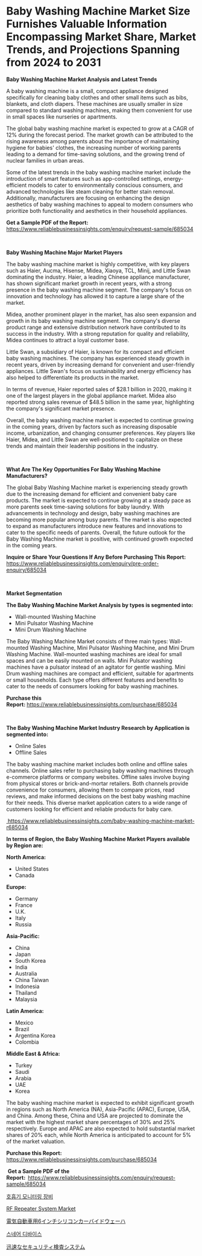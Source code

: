 <p><h1>Baby Washing Machine Market Size Furnishes Valuable Information Encompassing Market Share, Market Trends, and Projections Spanning from 2024 to 2031</h1></p><p><strong>Baby Washing Machine Market Analysis and Latest Trends</strong></p>
<p><p>A baby washing machine is a small, compact appliance designed specifically for cleaning baby clothes and other small items such as bibs, blankets, and cloth diapers. These machines are usually smaller in size compared to standard washing machines, making them convenient for use in small spaces like nurseries or apartments.</p><p>The global baby washing machine market is expected to grow at a CAGR of 12% during the forecast period. The market growth can be attributed to the rising awareness among parents about the importance of maintaining hygiene for babies' clothes, the increasing number of working parents leading to a demand for time-saving solutions, and the growing trend of nuclear families in urban areas.</p><p>Some of the latest trends in the baby washing machine market include the introduction of smart features such as app-controlled settings, energy-efficient models to cater to environmentally conscious consumers, and advanced technologies like steam cleaning for better stain removal. Additionally, manufacturers are focusing on enhancing the design aesthetics of baby washing machines to appeal to modern consumers who prioritize both functionality and aesthetics in their household appliances.</p></p>
<p><strong>Get a Sample PDF of the Report:&nbsp;</strong> <a href="https://www.reliablebusinessinsights.com/enquiry/request-sample/685034">https://www.reliablebusinessinsights.com/enquiry/request-sample/685034</a></p>
<p>&nbsp;</p>
<p><strong>Baby Washing Machine Major Market Players</strong></p>
<p><p>The baby washing machine market is highly competitive, with key players such as Haier, Aucma, Hisense, Midea, Xiaoya, TCL, Minij, and Little Swan dominating the industry. Haier, a leading Chinese appliance manufacturer, has shown significant market growth in recent years, with a strong presence in the baby washing machine segment. The company's focus on innovation and technology has allowed it to capture a large share of the market.</p><p>Midea, another prominent player in the market, has also seen expansion and growth in its baby washing machine segment. The company's diverse product range and extensive distribution network have contributed to its success in the industry. With a strong reputation for quality and reliability, Midea continues to attract a loyal customer base.</p><p>Little Swan, a subsidiary of Haier, is known for its compact and efficient baby washing machines. The company has experienced steady growth in recent years, driven by increasing demand for convenient and user-friendly appliances. Little Swan's focus on sustainability and energy efficiency has also helped to differentiate its products in the market.</p><p>In terms of revenue, Haier reported sales of $28.1 billion in 2020, making it one of the largest players in the global appliance market. Midea also reported strong sales revenue of $48.5 billion in the same year, highlighting the company's significant market presence.</p><p>Overall, the baby washing machine market is expected to continue growing in the coming years, driven by factors such as increasing disposable income, urbanization, and changing consumer preferences. Key players like Haier, Midea, and Little Swan are well-positioned to capitalize on these trends and maintain their leadership positions in the industry.</p></p>
<p>&nbsp;</p>
<p><strong>What Are The Key Opportunities For Baby Washing Machine Manufacturers?</strong></p>
<p><p>The global Baby Washing Machine market is experiencing steady growth due to the increasing demand for efficient and convenient baby care products. The market is expected to continue growing at a steady pace as more parents seek time-saving solutions for baby laundry. With advancements in technology and design, baby washing machines are becoming more popular among busy parents. The market is also expected to expand as manufacturers introduce new features and innovations to cater to the specific needs of parents. Overall, the future outlook for the Baby Washing Machine market is positive, with continued growth expected in the coming years.</p></p>
<p><strong>Inquire or Share Your Questions If Any Before Purchasing This Report:</strong> <a href="https://www.reliablebusinessinsights.com/enquiry/pre-order-enquiry/685034">https://www.reliablebusinessinsights.com/enquiry/pre-order-enquiry/685034</a></p>
<p>&nbsp;</p>
<p><strong>Market Segmentation</strong></p>
<p><strong>The Baby Washing Machine Market Analysis by types is segmented into:</strong></p>
<p><ul><li>Wall-mounted Washing Machine</li><li>Mini Pulsator Washing Machine</li><li>Mini Drum Washing Machine</li></ul></p>
<p><p>The Baby Washing Machine Market consists of three main types: Wall-mounted Washing Machine, Mini Pulsator Washing Machine, and Mini Drum Washing Machine. Wall-mounted washing machines are ideal for small spaces and can be easily mounted on walls. Mini Pulsator washing machines have a pulsator instead of an agitator for gentle washing. Mini Drum washing machines are compact and efficient, suitable for apartments or small households. Each type offers different features and benefits to cater to the needs of consumers looking for baby washing machines.</p></p>
<p><strong>Purchase this Report:&nbsp;</strong><a href="https://www.reliablebusinessinsights.com/purchase/685034">https://www.reliablebusinessinsights.com/purchase/685034</a></p>
<p>&nbsp;</p>
<p><strong>The Baby Washing Machine Market Industry Research by Application is segmented into:</strong></p>
<p><ul><li>Online Sales</li><li>Offline Sales</li></ul></p>
<p><p>The baby washing machine market includes both online and offline sales channels. Online sales refer to purchasing baby washing machines through e-commerce platforms or company websites. Offline sales involve buying from physical stores or brick-and-mortar retailers. Both channels provide convenience for consumers, allowing them to compare prices, read reviews, and make informed decisions on the best baby washing machine for their needs. This diverse market application caters to a wide range of customers looking for efficient and reliable products for baby care.</p></p>
<p><a href="https://www.reliablebusinessinsights.com/baby-washing-machine-market-r685034">&nbsp;https://www.reliablebusinessinsights.com/baby-washing-machine-market-r685034</a></p>
<p><strong>In terms of Region, the Baby Washing Machine Market Players available by Region are:</strong></p>
<p>
    <p> <strong> North America: </strong>
        <ul>
            <li>United States</li>
            <li>Canada</li>
        </ul>
        </p> 
    <p> <strong> Europe: </strong>
        <ul>
            <li>Germany</li>
            <li>France</li>
            <li>U.K.</li>
            <li>Italy</li>
            <li>Russia</li>
        </ul>
        </p> 
    <p> <strong> Asia-Pacific: </strong>
        <ul>
            <li>China</li>
            <li>Japan</li>
            <li>South Korea</li>
            <li>India</li>
            <li>Australia</li>
            <li>China Taiwan</li>
            <li>Indonesia</li>
            <li>Thailand</li>
            <li>Malaysia</li>
        </ul>
        </p> 
    <p> <strong> Latin America: </strong>
        <ul>
            <li>Mexico</li>
            <li>Brazil</li>
            <li>Argentina Korea</li>
            <li>Colombia</li>
        </ul>
        </p> 
    <p> <strong> Middle East & Africa: </strong>
        <ul>
            <li>Turkey</li>
            <li>Saudi</li>
            <li>Arabia</li>
            <li>UAE</li>
            <li>Korea</li>
        </ul>
    </p>
    </p>
<p><p>The baby washing machine market is expected to exhibit significant growth in regions such as North America (NA), Asia-Pacific (APAC), Europe, USA, and China. Among these, China and USA are projected to dominate the market with the highest market share percentages of 30% and 25% respectively. Europe and APAC are also expected to hold substantial market shares of 20% each, while North America is anticipated to account for 5% of the market valuation.</p></p>
<p><strong>Purchase this Report: </strong><a href="https://www.reliablebusinessinsights.com/purchase/685034">https://www.reliablebusinessinsights.com/purchase/685034</a></p>
<p>&nbsp;<strong>Get a Sample PDF of the Report:&nbsp;&nbsp;</strong><a href="https://www.reliablebusinessinsights.com/enquiry/request-sample/685034">https://www.reliablebusinessinsights.com/enquiry/request-sample/685034</a></p>
<p><strong></strong></p>
<p><p><a href="https://github.com/jntpkh496620/Market-Research-Report-List-2/blob/main/9200059125929.md">호흡기 모니터링 장비</a></p><p><a href="https://github.com/waylose1223/Market-Research-Report-List-1/blob/main/rf-repeater-system-market.md">RF Repeater System Market</a></p><p><a href="https://github.com/cnnriuez22368/Market-Research-Report-List-2/blob/main/7911798118488.md">電気自動車用6インチシリコンカーバイドウェーハ</a></p><p><a href="https://github.com/vsoq0zknh59/Market-Research-Report-List-2/blob/main/6242975125930.md">스네어 디바이스</a></p><p><a href="https://github.com/LeanneBruen2023/Market-Research-Report-List-2/blob/main/9312426118489.md">迅速なセキュリティ検査システム</a></p></p>